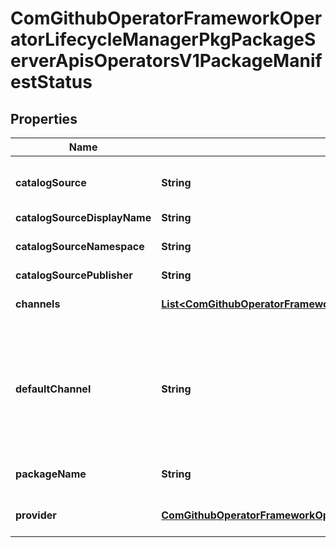 
# ComGithubOperatorFrameworkOperatorLifecycleManagerPkgPackageServerApisOperatorsV1PackageManifestStatus

## Properties
Name | Type | Description | Notes
------------ | ------------- | ------------- | -------------
**catalogSource** | **String** | CatalogSource is the name of the CatalogSource this package belongs to | 
**catalogSourceDisplayName** | **String** |  | 
**catalogSourceNamespace** | **String** |   CatalogSourceNamespace is the namespace of the owning CatalogSource | 
**catalogSourcePublisher** | **String** |  | 
**channels** | [**List&lt;ComGithubOperatorFrameworkOperatorLifecycleManagerPkgPackageServerApisOperatorsV1PackageChannel&gt;**](ComGithubOperatorFrameworkOperatorLifecycleManagerPkgPackageServerApisOperatorsV1PackageChannel.md) | Channels are the declared channels for the package, ala &#x60;stable&#x60; or &#x60;alpha&#x60;. | 
**defaultChannel** | **String** | DefaultChannel is, if specified, the name of the default channel for the package. The default channel will be installed if no other channel is explicitly given. If the package has a single channel, then that channel is implicitly the default. | 
**packageName** | **String** | PackageName is the name of the overall package, ala &#x60;etcd&#x60;. | 
**provider** | [**ComGithubOperatorFrameworkOperatorLifecycleManagerPkgPackageServerApisOperatorsV1AppLink**](ComGithubOperatorFrameworkOperatorLifecycleManagerPkgPackageServerApisOperatorsV1AppLink.md) | Provider is the provider of the PackageManifest&#39;s default CSV |  [optional]



